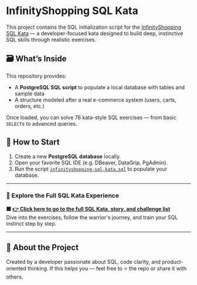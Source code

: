 # InfinityShopping SQL Kata

This project contains the SQL initialization script for the [InfinityShopping SQL Kata](https://www.infinityshopping.online/sql-kata) — a developer-focused kata designed to build deep, instinctive SQL skills through realistic exercises.

## 🗃️ What’s Inside

This repository provides:

- A **PostgreSQL SQL script** to populate a local database with tables and sample data
- A structure modeled after a real e-commerce system (users, carts, orders, etc.)

Once loaded, you can solve 76 kata-style SQL exercises — from basic `SELECT`s to advanced queries.

## 🚀 How to Start

1. Create a new **PostgreSQL database** locally.
2. Open your favorite SQL IDE (e.g. DBeaver, DataGrip, PgAdmin).
3. Run the script [`infinityshopping-sql-kata.sql`](./infinityshopping-sql-kata.sql) to populate your database.

---

### 📘 Explore the Full SQL Kata Experience
**🟦 [👉 Click here to go to the full SQL Kata, story, and challenge list](https://www.infinityshopping.online/sql-kata)**  
Dive into the exercises, follow the warrior's journey, and train your SQL instinct step by step.

---

## 👤 About the Project

Created by a developer passionate about SQL, code clarity, and product-oriented thinking.
If this helps you — feel free to ⭐ the repo or share it with others.